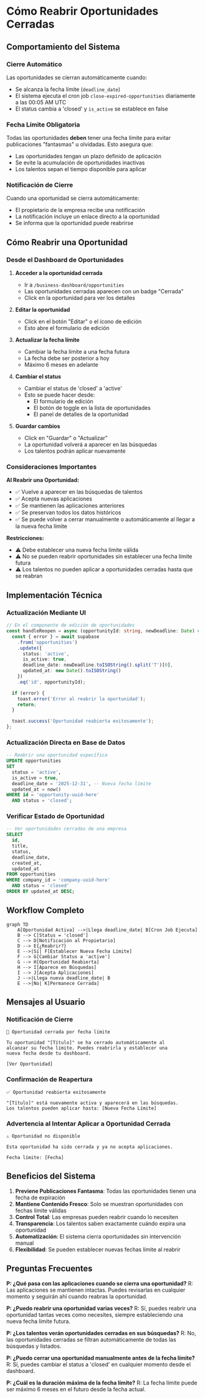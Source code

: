 # Cómo Reabrir Oportunidades Cerradas

## Comportamiento del Sistema

### Cierre Automático
Las oportunidades se cierran automáticamente cuando:
- Se alcanza la fecha límite (`deadline_date`)
- El sistema ejecuta el cron job `close-expired-opportunities` diariamente a las 00:05 AM UTC
- El status cambia a 'closed' y `is_active` se establece en false

### Fecha Límite Obligatoria
Todas las oportunidades **deben** tener una fecha límite para evitar publicaciones "fantasmas" u olvidadas. Esto asegura que:
- Las oportunidades tengan un plazo definido de aplicación
- Se evite la acumulación de oportunidades inactivas
- Los talentos sepan el tiempo disponible para aplicar

### Notificación de Cierre
Cuando una oportunidad se cierra automáticamente:
- El propietario de la empresa recibe una notificación
- La notificación incluye un enlace directo a la oportunidad
- Se informa que la oportunidad puede reabrirse

## Cómo Reabrir una Oportunidad

### Desde el Dashboard de Oportunidades

1. **Acceder a la oportunidad cerrada**
   - Ir a `/business-dashboard/opportunities`
   - Las oportunidades cerradas aparecen con un badge "Cerrada"
   - Click en la oportunidad para ver los detalles

2. **Editar la oportunidad**
   - Click en el botón "Editar" o el ícono de edición
   - Esto abre el formulario de edición

3. **Actualizar la fecha límite**
   - Cambiar la fecha límite a una fecha futura
   - La fecha debe ser posterior a hoy
   - Máximo 6 meses en adelante

4. **Cambiar el status**
   - Cambiar el status de 'closed' a 'active'
   - Esto se puede hacer desde:
     - El formulario de edición
     - El botón de toggle en la lista de oportunidades
     - El panel de detalles de la oportunidad

5. **Guardar cambios**
   - Click en "Guardar" o "Actualizar"
   - La oportunidad volverá a aparecer en las búsquedas
   - Los talentos podrán aplicar nuevamente

### Consideraciones Importantes

**Al Reabrir una Oportunidad:**
- ✅ Vuelve a aparecer en las búsquedas de talentos
- ✅ Acepta nuevas aplicaciones
- ✅ Se mantienen las aplicaciones anteriores
- ✅ Se preservan todos los datos históricos
- ✅ Se puede volver a cerrar manualmente o automáticamente al llegar a la nueva fecha límite

**Restricciones:**
- ⚠️ Debe establecer una nueva fecha límite válida
- ⚠️ No se pueden reabrir oportunidades sin establecer una fecha límite futura
- ⚠️ Los talentos no pueden aplicar a oportunidades cerradas hasta que se reabran

## Implementación Técnica

### Actualización Mediante UI

```typescript
// En el componente de edición de oportunidades
const handleReopen = async (opportunityId: string, newDeadline: Date) => {
  const { error } = await supabase
    .from('opportunities')
    .update({
      status: 'active',
      is_active: true,
      deadline_date: newDeadline.toISOString().split('T')[0],
      updated_at: new Date().toISOString()
    })
    .eq('id', opportunityId);

  if (error) {
    toast.error('Error al reabrir la oportunidad');
    return;
  }

  toast.success('Oportunidad reabierta exitosamente');
};
```

### Actualización Directa en Base de Datos

```sql
-- Reabrir una oportunidad específica
UPDATE opportunities
SET 
  status = 'active',
  is_active = true,
  deadline_date = '2025-12-31', -- Nueva fecha límite
  updated_at = now()
WHERE id = 'opportunity-uuid-here'
  AND status = 'closed';
```

### Verificar Estado de Oportunidad

```sql
-- Ver oportunidades cerradas de una empresa
SELECT 
  id,
  title,
  status,
  deadline_date,
  created_at,
  updated_at
FROM opportunities
WHERE company_id = 'company-uuid-here'
  AND status = 'closed'
ORDER BY updated_at DESC;
```

## Workflow Completo

```mermaid
graph TD
    A[Oportunidad Activa] -->|Llega deadline_date| B[Cron Job Ejecuta]
    B --> C[Status = 'closed']
    C --> D[Notificación al Propietario]
    D --> E{¿Reabrir?}
    E -->|Sí| F[Establecer Nueva Fecha Límite]
    F --> G[Cambiar Status a 'active']
    G --> H[Oportunidad Reabierta]
    H --> I[Aparece en Búsquedas]
    I --> J[Acepta Aplicaciones]
    J -->|Llega nueva deadline_date| B
    E -->|No| K[Permanece Cerrada]
```

## Mensajes al Usuario

### Notificación de Cierre
```
📅 Oportunidad cerrada por fecha límite

Tu oportunidad "[Título]" se ha cerrado automáticamente al 
alcanzar su fecha límite. Puedes reabrirla y establecer una 
nueva fecha desde tu dashboard.

[Ver Oportunidad]
```

### Confirmación de Reapertura
```
✅ Oportunidad reabierta exitosamente

"[Título]" está nuevamente activa y aparecerá en las búsquedas. 
Los talentos pueden aplicar hasta: [Nueva Fecha Límite]
```

### Advertencia al Intentar Aplicar a Oportunidad Cerrada
```
⚠️ Oportunidad no disponible

Esta oportunidad ha sido cerrada y ya no acepta aplicaciones.

Fecha límite: [Fecha]
```

## Beneficios del Sistema

1. **Previene Publicaciones Fantasma**: Todas las oportunidades tienen una fecha de expiración
2. **Mantiene Contenido Fresco**: Solo se muestran oportunidades con fechas límite válidas
3. **Control Total**: Las empresas pueden reabrir cuando lo necesiten
4. **Transparencia**: Los talentos saben exactamente cuándo expira una oportunidad
5. **Automatización**: El sistema cierra oportunidades sin intervención manual
6. **Flexibilidad**: Se pueden establecer nuevas fechas límite al reabrir

## Preguntas Frecuentes

**P: ¿Qué pasa con las aplicaciones cuando se cierra una oportunidad?**
R: Las aplicaciones se mantienen intactas. Puedes revisarlas en cualquier momento y seguirán ahí cuando reabras la oportunidad.

**P: ¿Puedo reabrir una oportunidad varias veces?**
R: Sí, puedes reabrir una oportunidad tantas veces como necesites, siempre estableciendo una nueva fecha límite futura.

**P: ¿Los talentos verán oportunidades cerradas en sus búsquedas?**
R: No, las oportunidades cerradas se filtran automáticamente de todas las búsquedas y listados.

**P: ¿Puedo cerrar una oportunidad manualmente antes de la fecha límite?**
R: Sí, puedes cambiar el status a 'closed' en cualquier momento desde el dashboard.

**P: ¿Cuál es la duración máxima de la fecha límite?**
R: La fecha límite puede ser máximo 6 meses en el futuro desde la fecha actual.
